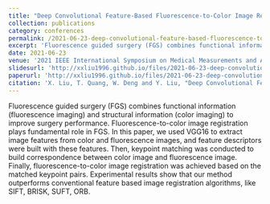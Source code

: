 ```yaml
---
title: "Deep Convolutional Feature-Based Fluorescence-to-Color Image Registration"
collection: publications
category: conferences
permalink: /2021-06-23-deep-convolutional-feature-based-fluorescence-to-color-image-registration
excerpt: 'Fluorescence guided surgery (FGS) combines functional information (fluorescence imaging) and structural information (color imaging) to improve surgery performance. Fluorescence-to-color image registration plays fundamental role in FGS. In this paper, we used VGG16 to extract image features from color and fluorescence images, and feature descriptors were built with these features. Then, keypoint matching was conducted to build correspondence between color image and fluorescence image. Finally, fluorescence-to-color image registration was achieved based on the matched keypoint pairs. Experimental results show that our method outperforms conventional feature based image registration algorithms, like SIFT, BRISK, SUFT, ORB.'
date: 2021-06-23
venue: '2021 IEEE International Symposium on Medical Measurements and Applications (MeMeA)'
slidesurl: 'http://xxliu1996.github.io/files/2021-06-23-deep-convolutional-feature-based-fluorescence-to-color-image-registration-pre.pdf'
paperurl: 'http://xxliu1996.github.io/files/2021-06-23-deep-convolutional-feature-based-fluorescence-to-color-image-registration.pdf'
citation: 'X. Liu, T. Quang, W. Deng and Y. Liu, "Deep Convolutional Feature-Based Fluorescence-to-Color Image Registration," 2021 IEEE International Symposium on Medical Measurements and Applications (MeMeA), Lausanne, Switzerland, 2021, pp. 1-6, doi: 10.1109/MeMeA52024.2021.9478607.'
---
```


Fluorescence guided surgery (FGS) combines functional information (fluorescence imaging) and structural information (color imaging) to improve surgery performance. Fluorescence-to-color image registration plays fundamental role in FGS. In this paper, we used VGG16 to extract image features from color and fluorescence images, and feature descriptors were built with these features. Then, keypoint matching was conducted to build correspondence between color image and fluorescence image. Finally, fluorescence-to-color image registration was achieved based on the matched keypoint pairs. Experimental results show that our method outperforms conventional feature based image registration algorithms, like SIFT, BRISK, SUFT, ORB. 
